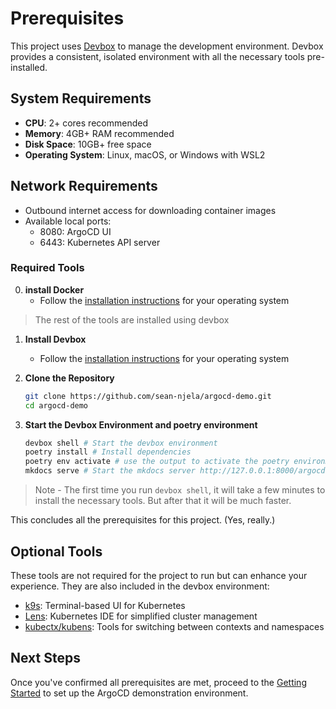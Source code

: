 # Prerequisites

This project uses [Devbox](https://www.jetify.com/devbox/) to manage the development environment. Devbox provides a consistent, isolated environment with all the necessary tools pre-installed.


## System Requirements

- **CPU**: 2+ cores recommended
- **Memory**: 4GB+ RAM recommended
- **Disk Space**: 10GB+ free space
- **Operating System**: Linux, macOS, or Windows with WSL2

## Network Requirements

- Outbound internet access for downloading container images
- Available local ports:
  - 8080: ArgoCD UI
  - 6443: Kubernetes API server


### Required Tools

0. **install Docker**
   - Follow the [installation instructions](https://docs.docker.com/get-docker/) for your operating system

> The rest of the tools are installed using devbox

1. **Install Devbox**
   - Follow the [installation instructions](https://www.jetify.com/devbox/docs/installing_devbox/) for your operating system

2. **Clone the Repository**
   ```bash
   git clone https://github.com/sean-njela/argocd-demo.git
   cd argocd-demo
   ```

3. **Start the Devbox Environment and poetry environment**
   ```bash
   devbox shell # Start the devbox environment
   poetry install # Install dependencies
   poetry env activate # use the output to activate the poetry environment
   mkdocs serve # Start the mkdocs server http://127.0.0.1:8000/argocd-demo/
   ```
> Note - The first time you run `devbox shell`, it will take a few minutes to install the necessary tools. But after that it will be much faster.

This concludes all the prerequisites for this project. (Yes, really.)

## Optional Tools

These tools are not required for the project to run but can enhance your experience. They are also included in the devbox environment:

- [k9s](https://k9scli.io/): Terminal-based UI for Kubernetes
- [Lens](https://k8slens.dev/): Kubernetes IDE for simplified cluster management
- [kubectx/kubens](https://github.com/ahmetb/kubectx): Tools for switching between contexts and namespaces

## Next Steps

Once you've confirmed all prerequisites are met, proceed to the [Getting Started](getting-started.md) to set up the ArgoCD demonstration environment.
